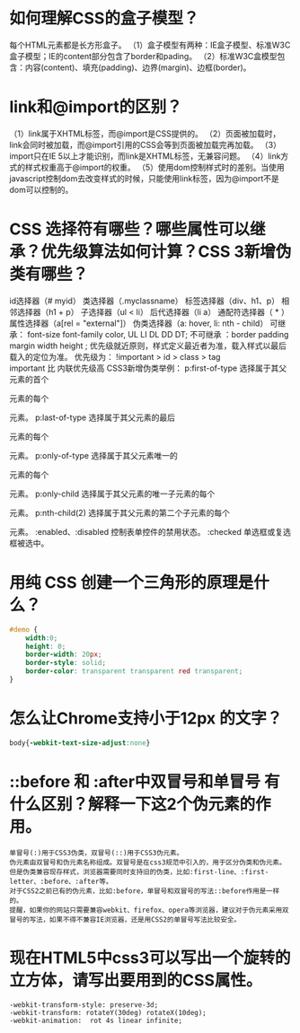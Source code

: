 # 如何理解CSS的盒子模型？
每个HTML元素都是长方形盒子。
（1）盒子模型有两种：IE盒子模型、标准W3C盒子模型；IE的content部分包含了border和pading。
（2）标准W3C盒模型包含：内容(content)、填充(padding)、边界(margin)、边框(border)。

# link和@import的区别？
（1）link属于XHTML标签，而@import是CSS提供的。
（2）页面被加载时，link会同时被加载，而@import引用的CSS会等到页面被加载完再加载。
（3）import只在IE 5以上才能识别，而link是XHTML标签，无兼容问题。
（4）link方式的样式权重高于@import的权重。
（5）使用dom控制样式时的差别。当使用javascript控制dom去改变样式的时候，只能使用link标签，因为@import不是dom可以控制的。

# CSS 选择符有哪些？哪些属性可以继承？优先级算法如何计算？CSS 3新增伪类有哪些？
id选择器（# myid）
类选择器（.myclassname）
标签选择器（div、h1、p）
相邻选择器（h1 + p）
子选择器（ul < li）
后代选择器（li a）
通配符选择器（ * ）
属性选择器（a[rel = "external"]）
伪类选择器（a: hover, li: nth - child）
可继承： font-size font-family color, UL LI DL DD DT;
不可继承 ：border padding margin width height ;
优先级就近原则，样式定义最近者为准，载入样式以最后载入的定位为准。
优先级为：
     !important >  id > class > tag  
     important 比 内联优先级高
CSS3新增伪类举例：
p:first-of-type 选择属于其父元素的首个<p>元素的每个<p>元素。
p:last-of-type  选择属于其父元素的最后<p>元素的每个<p>元素。
p:only-of-type  选择属于其父元素唯一的<p>元素的每个<p>元素。
p:only-child    选择属于其父元素的唯一子元素的每个<p>元素。
p:nth-child(2)  选择属于其父元素的第二个子元素的每个<p>元素。
:enabled、:disabled 控制表单控件的禁用状态。
:checked  单选框或复选框被选中。

# 用纯 CSS 创建一个三角形的原理是什么？
```css
#demo {
    width:0;
    height: 0;
    border-width: 20px;
    border-style: solid;
    border-color: transparent transparent red transparent;
}
```

# 怎么让Chrome支持小于12px 的文字？
```css
body{-webkit-text-size-adjust:none}
```

# ::before 和 :after中双冒号和单冒号 有什么区别？解释一下这2个伪元素的作用。
```
单冒号(:)用于CSS3伪类，双冒号(::)用于CSS3伪元素。
伪元素由双冒号和伪元素名称组成。双冒号是在css3规范中引入的，用于区分伪类和伪元素。但是伪类兼容现存样式，浏览器需要同时支持旧的伪类，比如:first-line、:first-letter、:before、:after等。
对于CSS2之前已有的伪元素，比如:before，单冒号和双冒号的写法::before作用是一样的。
提醒，如果你的网站只需要兼容webkit、firefox、opera等浏览器，建议对于伪元素采用双冒号的写法，如果不得不兼容IE浏览器，还是用CSS2的单冒号写法比较安全。
```

# 现在HTML5中css3可以写出一个旋转的立方体，请写出要用到的CSS属性。
```
-webkit-transform-style: preserve-3d;
-webkit-transform: rotateY(30deg) rotateX(10deg);
-webkit-animation:  rot 4s linear infinite;
```
